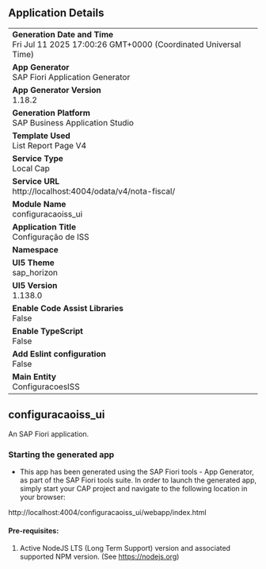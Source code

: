 ## Application Details
|               |
| ------------- |
|**Generation Date and Time**<br>Fri Jul 11 2025 17:00:26 GMT+0000 (Coordinated Universal Time)|
|**App Generator**<br>SAP Fiori Application Generator|
|**App Generator Version**<br>1.18.2|
|**Generation Platform**<br>SAP Business Application Studio|
|**Template Used**<br>List Report Page V4|
|**Service Type**<br>Local Cap|
|**Service URL**<br>http://localhost:4004/odata/v4/nota-fiscal/|
|**Module Name**<br>configuracaoiss_ui|
|**Application Title**<br>Configuração de ISS|
|**Namespace**<br>|
|**UI5 Theme**<br>sap_horizon|
|**UI5 Version**<br>1.138.0|
|**Enable Code Assist Libraries**<br>False|
|**Enable TypeScript**<br>False|
|**Add Eslint configuration**<br>False|
|**Main Entity**<br>ConfiguracoesISS|

## configuracaoiss_ui

An SAP Fiori application.

### Starting the generated app

-   This app has been generated using the SAP Fiori tools - App Generator, as part of the SAP Fiori tools suite.  In order to launch the generated app, simply start your CAP project and navigate to the following location in your browser:

http://localhost:4004/configuracaoiss_ui/webapp/index.html

#### Pre-requisites:

1. Active NodeJS LTS (Long Term Support) version and associated supported NPM version.  (See https://nodejs.org)


